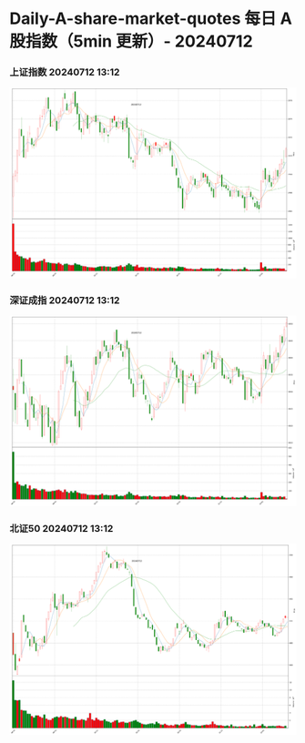 
# Daily-A-share-market-quotes 每日 A 股指数（5min 更新）- 20240712

### 上证指数 20240712 13:12
![](./fig/2024/7/20240712-sh000001.png)

### 深证成指 20240712 13:12
![](./fig/2024/7/20240712-sz399001.png)

### 北证50 20240712 13:12
![](./fig/2024/7/20240712-bj899050.png)
